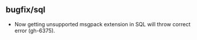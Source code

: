 ## bugfix/sql

* Now getting unsupported msgpack extension in SQL will throw correct
  error (gh-6375).

